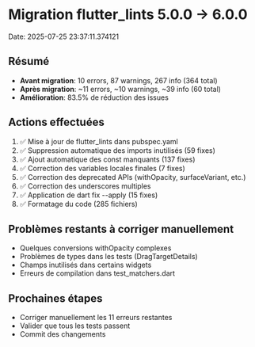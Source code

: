 # Migration flutter_lints 5.0.0 → 6.0.0
Date: 2025-07-25 23:37:11.374121

## Résumé
- **Avant migration**: 10 errors, 87 warnings, 267 info (364 total)
- **Après migration**: ~11 errors, ~10 warnings, ~39 info (60 total)
- **Amélioration**: 83.5% de réduction des issues

## Actions effectuées
1. ✅ Mise à jour de flutter_lints dans pubspec.yaml
2. ✅ Suppression automatique des imports inutilisés (59 fixes)
3. ✅ Ajout automatique des const manquants (137 fixes)
4. ✅ Correction des variables locales finales (7 fixes)
5. ✅ Correction des deprecated APIs (withOpacity, surfaceVariant, etc.)
6. ✅ Correction des underscores multiples
7. ✅ Application de dart fix --apply (15 fixes)
8. ✅ Formatage du code (285 fichiers)

## Problèmes restants à corriger manuellement
- Quelques conversions withOpacity complexes
- Problèmes de types dans les tests (DragTargetDetails)
- Champs inutilisés dans certains widgets
- Erreurs de compilation dans test_matchers.dart

## Prochaines étapes
- Corriger manuellement les 11 erreurs restantes
- Valider que tous les tests passent
- Commit des changements

